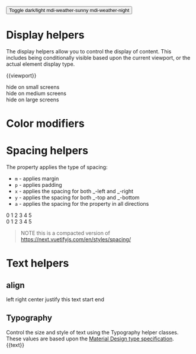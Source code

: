 <style>
  v-sheet {
    min-height: 100px;
    min-width: 100px
  }
</style>

<div v-scope="{ dark: true }" :class="dark ? 'v-theme--dark' : 'v-theme--light'">

# &nbsp;

<!-- docsify fix see https://github.com/docsifyjs/docsify/issues/1094 -->

<v-toolbar position=fixed color=deep-purple style="top:0">
  <button variant=text @click="dark = !dark">
    Toggle dark/light
    <v-icon v-if="!dark">mdi-weather-sunny</v-icon>
    <v-icon v-if="dark">mdi-weather-night</v-icon>
  </button>
</v-toolbar>

# Display helpers

The display helpers allow you to control the display of content. This includes being conditionally visible based upon the current viewport, or the actual element display type.

{{viewport}}

<div>
  <div hide="small">
    hide on small screens 
  </div>
  <div hide="medium">
    hide on medium screens
  </div>
  <div hide="large">
    hide on large screens
  </div>
</div>


# Color modifiers

<v-preview>
  <template v-for="color in TYPES.semantic.colors">
    <v-sheet :color="color">{{color}}</v-sheet>
  </template>
  <v-sheet style='background:#03DAC6;'></v-sheet>
</v-preview>

# Spacing helpers

The property applies the type of spacing:

- `m` - applies margin
- `p` - applies padding
- `x` - applies the spacing for both _-left and _-right
- `y` - applies the spacing for both _-top and _-bottom
- `a` - applies the spacing for the property in all directions

<v-preview>
  <div flex>
    <v-sheet ma=0>0</v-sheet>
    <v-sheet ma=1>1</v-sheet>
    <v-sheet ma=2>2</v-sheet>
    <v-sheet ma=3>3</v-sheet>
    <v-sheet ma=4>4</v-sheet>
    <v-sheet ma=5>5</v-sheet>
  </div>
</v-preview>

<v-preview>
  <div flex>
    <v-sheet mx=0>0</v-sheet>
    <v-sheet mx=1>1</v-sheet>
    <v-sheet mx=2>2</v-sheet>
    <v-sheet mx=3>3</v-sheet>
    <v-sheet mx=4>4</v-sheet>
    <v-sheet mx=5>5</v-sheet>
  </div>
</v-preview>

> NOTE this is a compacted version of https://next.vuetifyjs.com/en/styles/spacing/

# Text helpers

## align

<v-preview>
  <span text=left>left</span>
  <span text=right>right</span>
  <span text=center>center</span>
  <span text=justify>justify this text</span>
  <span text=start>start</span>
  <span text=end>end</span>
</v-preview>

## Typography

Control the size and style of text using the Typography helper classes. These values are based upon the [Material Design type specification](https://m2.material.io/design/typography/the-type-system.html).
<v-preview>
<span v-for="text in ['h1','h2','h3','h4','h5','h6','subtitle-1','subtitle-2', 'body-1', 'body-2','button', 'caption','overline']" :text=text>{{text}}</span>
</v-preview>

</div>
